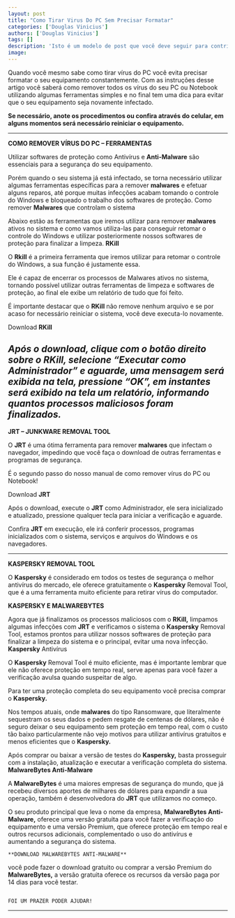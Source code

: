 ```yaml
---
layout: post
title: "Como Tirar Virus Do PC Sem Precisar Formatar"
categories: ['Douglas Vinicius']
authors: ['Douglas Vinicius'] 
tags: []
description: 'Isto é um modelo de post que você deve seguir para contribuir com o projeto'
image:
---
```



Quando você mesmo sabe como tirar vírus do PC você evita precisar formatar o seu equipamento constantemente. Com as instruções desse artigo você saberá como remover todos os vírus do seu PC ou Notebook utilizando algumas ferramentas simples e no final tem uma dica para evitar que o seu equipamento seja novamente infectado.

**Se necessário, anote os procedimentos ou confira através do celular, em alguns momentos será necessário reiniciar o equipamento.**

---------------
**COMO REMOVER VÍRUS DO PC – FERRAMENTAS**

Utilizar softwares de proteção como Antivírus e **Anti-Malware** são essenciais para a segurança do seu equipamento.

Porém quando o seu sistema já está infectado, se torna necessário utilizar algumas ferramentas específicas para a remover **malwares** e efetuar alguns reparos, até porque muitas infecções acabam tomando o controle do Windows e bloqueado o trabalho dos softwares de proteção.
Como remover **Malwares** que controlam o sistema

Abaixo estão as ferramentas que iremos utilizar para remover **malwares** ativos no sistema e como vamos utiliza-las para conseguir retomar o controle do Windows e utilizar posteriormente nossos softwares de proteção para finalizar a limpeza.
**RKill**

O **Rkill** é a primeira ferramenta que iremos utilizar para retomar o controle do Windows, a sua função é justamente essa.

Ele é capaz de encerrar os processos de Malwares ativos no sistema, tornando possível utilizar outras ferramentas de limpeza e softwares de proteção, ao final ele exibe um relatório de tudo que foi feito.

É importante destacar que o **RKill** não remove nenhum arquivo e se por acaso for necessário reiniciar o sistema, você deve executa-lo novamente.

Download **RKill**

*Após o download, clique com o botão direito sobre o RKill, selecione “Executar como Administrador” e aguarde, uma mensagem será exibida na tela, pressione “OK”, em instantes será exibido na tela um relatório, informando quantos processos maliciosos foram finalizados.*
------------

**JRT – JUNKWARE REMOVAL TOOL**

O **JRT** é uma ótima ferramenta para remover **malwares** que infectam o navegador, impedindo que você faça o download de outras ferramentas e programas de segurança.

É o segundo passo do nosso manual de como remover vírus do PC ou Notebook!

Download **JRT**

Após o download, execute o **JRT** como Administrador, ele sera inicializado e atualizado, pressione qualquer tecla para iniciar a verificação e aguarde.

Confira **JRT** em execução, ele irá conferir processos, programas inicializados com o sistema, serviços e arquivos do Windows e os navegadores.

------------

**KASPERSKY REMOVAL TOOL**

O **Kaspersky** é considerado em todos os testes de segurança o melhor antivírus do mercado, ele oferece gratuitamente o **Kaspersky** Removal Tool, que é a uma ferramenta muito eficiente para retirar vírus do computador.




**KASPERSKY E MALWAREBYTES**

Agora que já finalizamos os processos maliciosos com o **RKill,** limpamos algumas infecções com **JRT** e verificamos o sistema o **Kaspersky** Removal Tool, estamos prontos para utilizar nossos softwares de proteção para finalizar a limpeza do sistema e o principal, evitar uma nova infecção.
**Kaspersky** Antivírus

O **Kaspersky** Removal Tool é muito eficiente, mas é importante lembrar que ele não oferece proteção em tempo real, serve apenas para você fazer a verificação avulsa quando suspeitar de algo.

Para ter uma proteção completa do seu equipamento você precisa comprar o **Kaspersky.**

Nos tempos atuais, onde **malwares** do tipo Ransomware, que literalmente sequestram os seus dados e pedem resgate de centenas de dólares, não é seguro deixar o seu equipamento sem proteção em tempo real, com o custo tão baixo particularmente não vejo motivos para utilizar antivírus gratuitos e menos eficientes que o **Kaspersky.**

Após comprar ou baixar a versão de testes do **Kaspersky,** basta prosseguir com a instalação, atualização e executar a verificação completa do sistema.
**MalwareBytes Anti-Malware**

A **MalwareBytes** é uma maiores empresas de segurança do mundo, que já recebeu diversos aportes de milhares de dólares para expandir a sua operação, também é desenvolvedora do **JRT** que utilizamos no começo.

O seu produto principal que leva o nome da empresa, **MalwareBytes Anti-Malware,** oferece uma versão gratuita para você fazer a verificação do equipamento e uma versão Premium, que oferece proteção em tempo real e outros recursos adicionais, complementado o uso do antivírus e aumentando a segurança do sistema.




    **DOWNLOAD MALWAREBYTES ANTI-MALWARE**

 você pode fazer o download gratuito ou comprar a versão Premium do **MalwareBytes,** a versão gratuita oferece os recursos da versão paga por 14 dias para você testar.






                                                                          FOI UM PRAZER PODER AJUDAR!



--------------------

